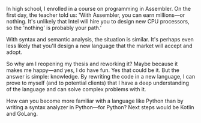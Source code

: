 In high school, I enrolled in a course on programming in Assembler. On the first day, the teacher told us: 'With Assembler, you can earn millions—or nothing. It's unlikely that Intel will hire you to design new CPU processors, so the 'nothing' is probably your path.’

With syntax and semantic analysis, the situation is similar. It's perhaps even less likely that you'll design a new language that the market will accept and adopt.

So why am I reopening my thesis and reworking it? Maybe because it makes me happy—and yes, I do have fun. Yes that could be it. But the answer is simple: knowledge. By rewriting the code in a new language, I can prove to myself (and to potential clients) that I have a deep understanding of the language and can solve complex problems with it.

How can you become more familiar with a language like Python than by writing a syntax analyzer in Python—for Python? Next steps would be Kotlin and GoLang.
